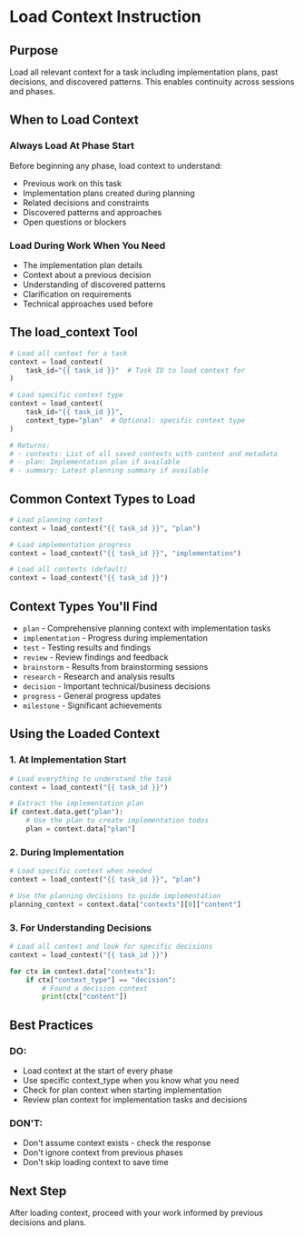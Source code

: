 # Load Context Instruction

## Purpose
Load all relevant context for a task including implementation plans, past decisions, and discovered patterns. This enables continuity across sessions and phases.

## When to Load Context

### Always Load At Phase Start
Before beginning any phase, load context to understand:
- Previous work on this task
- Implementation plans created during planning
- Related decisions and constraints
- Discovered patterns and approaches
- Open questions or blockers

### Load During Work When You Need
- The implementation plan details
- Context about a previous decision
- Understanding of discovered patterns  
- Clarification on requirements
- Technical approaches used before

## The load_context Tool

```python
# Load all context for a task
context = load_context(
    task_id="{{ task_id }}"  # Task ID to load context for
)

# Load specific context type
context = load_context(
    task_id="{{ task_id }}",
    context_type="plan"  # Optional: specific context type
)

# Returns:
# - contexts: List of all saved contexts with content and metadata
# - plan: Implementation plan if available
# - summary: Latest planning summary if available
```

## Common Context Types to Load

```python
# Load planning context
context = load_context("{{ task_id }}", "plan")

# Load implementation progress
context = load_context("{{ task_id }}", "implementation")

# Load all contexts (default)
context = load_context("{{ task_id }}")
```

## Context Types You'll Find

- `plan` - Comprehensive planning context with implementation tasks
- `implementation` - Progress during implementation
- `test` - Testing results and findings
- `review` - Review findings and feedback
- `brainstorm` - Results from brainstorming sessions
- `research` - Research and analysis results
- `decision` - Important technical/business decisions
- `progress` - General progress updates
- `milestone` - Significant achievements

## Using the Loaded Context

### 1. At Implementation Start
```python
# Load everything to understand the task
context = load_context("{{ task_id }}")

# Extract the implementation plan
if context.data.get("plan"):
    # Use the plan to create implementation todos
    plan = context.data["plan"]
```

### 2. During Implementation
```python
# Load specific context when needed
context = load_context("{{ task_id }}", "plan")

# Use the planning decisions to guide implementation
planning_context = context.data["contexts"][0]["content"]
```

### 3. For Understanding Decisions
```python
# Load all context and look for specific decisions
context = load_context("{{ task_id }}")

for ctx in context.data["contexts"]:
    if ctx["context_type"] == "decision":
        # Found a decision context
        print(ctx["content"])
```

## Best Practices

### DO:
- Load context at the start of every phase
- Use specific context_type when you know what you need
- Check for plan context when starting implementation
- Review plan context for implementation tasks and decisions

### DON'T:
- Don't assume context exists - check the response
- Don't ignore context from previous phases
- Don't skip loading context to save time

## Next Step
After loading context, proceed with your work informed by previous decisions and plans.